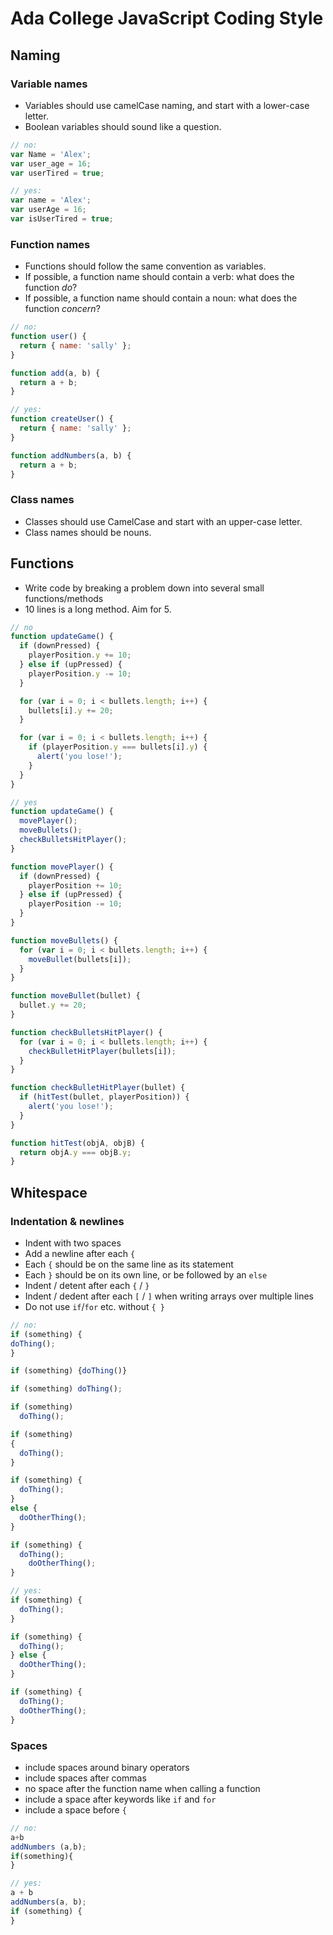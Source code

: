# Ada College JavaScript Coding Style

## Naming

### Variable names
- Variables should use camelCase naming, and start with a lower-case letter.
- Boolean variables should sound like a question.

```js
// no:
var Name = 'Alex';
var user_age = 16;
var userTired = true;

// yes:
var name = 'Alex';
var userAge = 16;
var isUserTired = true;
```

### Function names
- Functions should follow the same convention as variables.
- If possible, a function name should contain a verb: what does the function _do_?
- If possible, a function name should contain a noun: what does the function _concern_?

```js
// no:
function user() {
  return { name: 'sally' };
}

function add(a, b) {
  return a + b;
}

// yes:
function createUser() {
  return { name: 'sally' };
}

function addNumbers(a, b) {
  return a + b;
}
```

### Class names
- Classes should use CamelCase and start with an upper-case letter.
- Class names should be nouns.

## Functions
- Write code by breaking a problem down into several small functions/methods
- 10 lines is a long method. Aim for 5.

```js
// no
function updateGame() {
  if (downPressed) {
    playerPosition.y += 10;
  } else if (upPressed) {
    playerPosition.y -= 10;
  }

  for (var i = 0; i < bullets.length; i++) {
    bullets[i].y += 20;
  }

  for (var i = 0; i < bullets.length; i++) {
    if (playerPosition.y === bullets[i].y) {
      alert('you lose!');
    }
  }
}

// yes
function updateGame() {
  movePlayer();
  moveBullets();
  checkBulletsHitPlayer();
}

function movePlayer() {
  if (downPressed) {
    playerPosition += 10;
  } else if (upPressed) {
    playerPosition -= 10;
  }
}

function moveBullets() {
  for (var i = 0; i < bullets.length; i++) {
    moveBullet(bullets[i]);
  }
}

function moveBullet(bullet) {
  bullet.y += 20;
}

function checkBulletsHitPlayer() {
  for (var i = 0; i < bullets.length; i++) {
    checkBulletHitPlayer(bullets[i]);
  }
}

function checkBulletHitPlayer(bullet) {
  if (hitTest(bullet, playerPosition)) {
    alert('you lose!');
  }
}

function hitTest(objA, objB) {
  return objA.y === objB.y;
}
```

## Whitespace
### Indentation & newlines
- Indent with two spaces
- Add a newline after each `{`
- Each `{` should be on the same line as its statement
- Each `}` should be on its own line, or be followed by an `else`
- Indent / detent after each `{` / `}`
- Indent / dedent after each `[` / `]` when writing arrays over multiple lines
- Do not use `if`/`for` etc. without `{ }`

```js
// no:
if (something) {
doThing();
}

if (something) {doThing()}

if (something) doThing();

if (something)
  doThing();

if (something)
{
  doThing();
}

if (something) {
  doThing();
}
else {
  doOtherThing();
}

if (something) {
  doThing();
    doOtherThing();
}

// yes:
if (something) {
  doThing();
}

if (something) {
  doThing();
} else {
  doOtherThing();
}

if (something) {
  doThing();
  doOtherThing();
}
```

### Spaces
- include spaces around binary operators
- include spaces after commas
- no space after the function name when calling a function
- include a space after keywords like `if` and `for`
- include a space before `{`

```js
// no:
a+b
addNumbers (a,b);
if(something){
}

// yes:
a + b
addNumbers(a, b);
if (something) {
}
```
